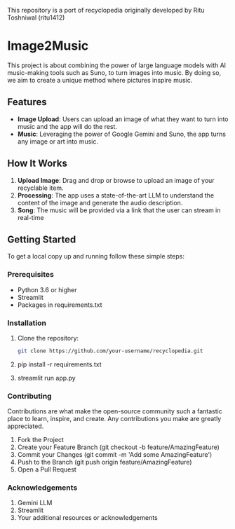 This repository is a port of recyclopedia originally developed by Ritu Toshniwal (ritu1412)

# Image2Music
This project is about combining the power of large language models with AI music-making tools such as Suno, to turn images into music. By doing so, we aim to create a unique method where pictures inspire music.

## Features

- **Image Upload**: Users can upload an image of what they want to turn into music and the app will do the rest.
- **Music**: Leveraging the power of Google Gemini and Suno, the app turns any image or art into music.


## How It Works

1. **Upload Image**: Drag and drop or browse to upload an image of your recyclable item.
2. **Processing**: The app uses a state-of-the-art LLM to understand the content of the image and generate the audio description.
3. **Song**: The music will be provided via a link that the user can stream in real-time


## Getting Started

To get a local copy up and running follow these simple steps:

### Prerequisites

- Python 3.6 or higher
- Streamlit
- Packages in requirements.txt

### Installation

1. Clone the repository:
   ```sh
   git clone https://github.com/your-username/recyclopedia.git

2. pip install -r requirements.txt

3. streamlit run app.py

### Contributing

Contributions are what make the open-source community such a fantastic place to learn, inspire, and create. Any contributions you make are greatly appreciated.

1. Fork the Project
2. Create your Feature Branch (git checkout -b feature/AmazingFeature)
3. Commit your Changes (git commit -m 'Add some AmazingFeature')
4. Push to the Branch (git push origin feature/AmazingFeature)
5. Open a Pull Request

### Acknowledgements
1. Gemini LLM
2. Streamlit
3. Your additional resources or acknowledgements

